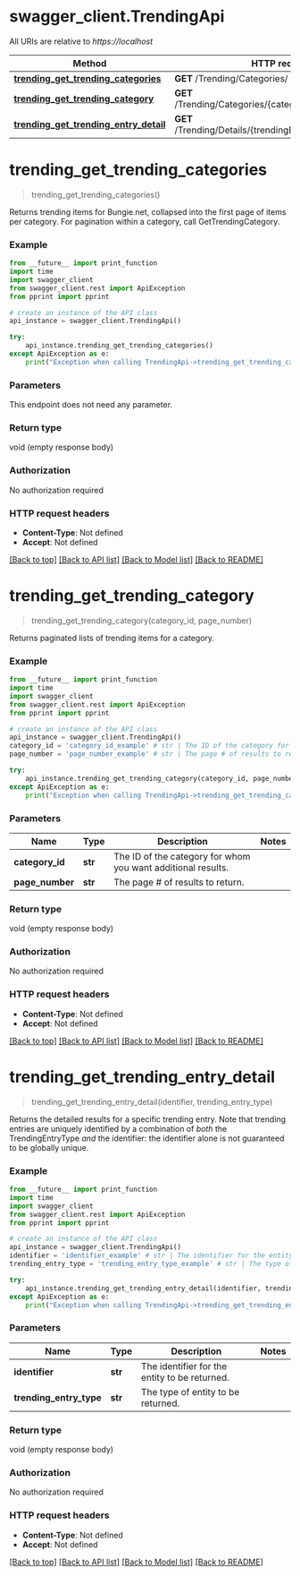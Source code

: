 # swagger_client.TrendingApi

All URIs are relative to *https://localhost*

Method | HTTP request | Description
------------- | ------------- | -------------
[**trending_get_trending_categories**](TrendingApi.md#trending_get_trending_categories) | **GET** /Trending/Categories/ | 
[**trending_get_trending_category**](TrendingApi.md#trending_get_trending_category) | **GET** /Trending/Categories/{categoryId}/{pageNumber}/ | 
[**trending_get_trending_entry_detail**](TrendingApi.md#trending_get_trending_entry_detail) | **GET** /Trending/Details/{trendingEntryType}/{identifier}/ | 


# **trending_get_trending_categories**
> trending_get_trending_categories()



Returns trending items for Bungie.net, collapsed into the first page of items per category.  For pagination within a category, call GetTrendingCategory.

### Example 
```python
from __future__ import print_function
import time
import swagger_client
from swagger_client.rest import ApiException
from pprint import pprint

# create an instance of the API class
api_instance = swagger_client.TrendingApi()

try: 
    api_instance.trending_get_trending_categories()
except ApiException as e:
    print("Exception when calling TrendingApi->trending_get_trending_categories: %s\n" % e)
```

### Parameters
This endpoint does not need any parameter.

### Return type

void (empty response body)

### Authorization

No authorization required

### HTTP request headers

 - **Content-Type**: Not defined
 - **Accept**: Not defined

[[Back to top]](#) [[Back to API list]](../README.md#documentation-for-api-endpoints) [[Back to Model list]](../README.md#documentation-for-models) [[Back to README]](../README.md)

# **trending_get_trending_category**
> trending_get_trending_category(category_id, page_number)



Returns paginated lists of trending items for a category.

### Example 
```python
from __future__ import print_function
import time
import swagger_client
from swagger_client.rest import ApiException
from pprint import pprint

# create an instance of the API class
api_instance = swagger_client.TrendingApi()
category_id = 'category_id_example' # str | The ID of the category for whom you want additional results.
page_number = 'page_number_example' # str | The page # of results to return.

try: 
    api_instance.trending_get_trending_category(category_id, page_number)
except ApiException as e:
    print("Exception when calling TrendingApi->trending_get_trending_category: %s\n" % e)
```

### Parameters

Name | Type | Description  | Notes
------------- | ------------- | ------------- | -------------
 **category_id** | **str**| The ID of the category for whom you want additional results. | 
 **page_number** | **str**| The page # of results to return. | 

### Return type

void (empty response body)

### Authorization

No authorization required

### HTTP request headers

 - **Content-Type**: Not defined
 - **Accept**: Not defined

[[Back to top]](#) [[Back to API list]](../README.md#documentation-for-api-endpoints) [[Back to Model list]](../README.md#documentation-for-models) [[Back to README]](../README.md)

# **trending_get_trending_entry_detail**
> trending_get_trending_entry_detail(identifier, trending_entry_type)



Returns the detailed results for a specific trending entry.  Note that trending entries are uniquely identified by a combination of *both* the TrendingEntryType *and* the identifier: the identifier alone is not guaranteed to be globally unique.

### Example 
```python
from __future__ import print_function
import time
import swagger_client
from swagger_client.rest import ApiException
from pprint import pprint

# create an instance of the API class
api_instance = swagger_client.TrendingApi()
identifier = 'identifier_example' # str | The identifier for the entity to be returned.
trending_entry_type = 'trending_entry_type_example' # str | The type of entity to be returned.

try: 
    api_instance.trending_get_trending_entry_detail(identifier, trending_entry_type)
except ApiException as e:
    print("Exception when calling TrendingApi->trending_get_trending_entry_detail: %s\n" % e)
```

### Parameters

Name | Type | Description  | Notes
------------- | ------------- | ------------- | -------------
 **identifier** | **str**| The identifier for the entity to be returned. | 
 **trending_entry_type** | **str**| The type of entity to be returned. | 

### Return type

void (empty response body)

### Authorization

No authorization required

### HTTP request headers

 - **Content-Type**: Not defined
 - **Accept**: Not defined

[[Back to top]](#) [[Back to API list]](../README.md#documentation-for-api-endpoints) [[Back to Model list]](../README.md#documentation-for-models) [[Back to README]](../README.md)


